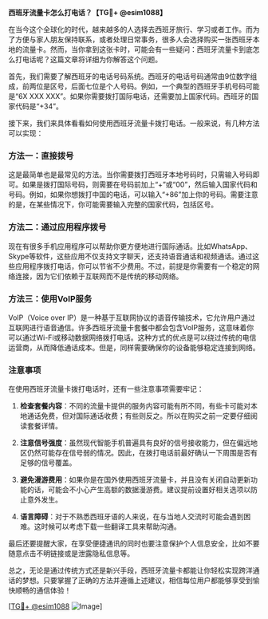 **西班牙流量卡怎么打电话？【TG💪+ @esim1088】**

在当今这个全球化的时代，越来越多的人选择去西班牙旅行、学习或者工作。而为了方便与家人朋友保持联系，或者处理日常事务，很多人会选择购买一张西班牙本地的流量卡。然而，当你拿到这张卡时，可能会有一些疑问：西班牙流量卡到底怎么打电话呢？这篇文章将详细为你解答这个问题。

首先，我们需要了解西班牙的电话号码系统。西班牙的电话号码通常由9位数字组成，前两位是区号，后面七位是个人号码。例如，一个典型的西班牙手机号码可能是“6X XXX XXX”。如果你需要拨打国际电话，还需要加上国家代码。西班牙的国家代码是“+34”。

接下来，我们来具体看看如何使用西班牙流量卡拨打电话。一般来说，有几种方法可以实现：

### 方法一：直接拨号

这是最简单也是最常见的方法。当你需要拨打西班牙本地号码时，只需输入号码即可。如果是拨打国际号码，则需要在号码前加上“+”或“00”，然后输入国家代码和号码。例如，如果你想拨打中国的电话，可以输入“+86”加上你的号码。需要注意的是，在某些情况下，你可能需要输入完整的国家代码，包括区号。

### 方法二：通过应用程序拨号

现在有很多手机应用程序可以帮助你更方便地进行国际通话。比如WhatsApp、Skype等软件，这些应用不仅支持文字聊天，还支持语音通话和视频通话。通过这些应用程序拨打电话，你可以节省不少费用。不过，前提是你需要有一个稳定的网络连接，因为它们依赖于互联网而不是传统的移动网络。

### 方法三：使用VoIP服务

VoIP（Voice over IP）是一种基于互联网协议的语音传输技术，它允许用户通过互联网进行语音通信。许多西班牙流量卡套餐中都会包含VoIP服务，这意味着你可以通过Wi-Fi或移动数据网络拨打电话。这种方式的优点是可以绕过传统的电信运营商，从而降低通话成本。但是，同样需要确保你的设备能够稳定连接到网络。

### 注意事项

在使用西班牙流量卡拨打电话时，还有一些注意事项需要牢记：

1. **检查套餐内容**：不同的流量卡提供的服务内容可能有所不同，有些卡可能对本地通话免费，但对国际通话收费；有些则反之。所以在购买之前一定要仔细阅读套餐详情。
   
2. **注意信号强度**：虽然现代智能手机普遍具有良好的信号接收能力，但在偏远地区仍然可能存在信号弱的情况。因此，在拨打电话前最好确认一下周围是否有足够的信号覆盖。

3. **避免漫游费用**：如果你是在国外使用西班牙流量卡，并且没有关闭自动更新功能的话，可能会不小心产生高额的数据漫游费。建议提前设置好相关选项以防止意外发生。

4. **语言障碍**：对于不熟悉西班牙语的人来说，在与当地人交流时可能会遇到困难。这时候可以考虑下载一些翻译工具来帮助沟通。

最后还要提醒大家，在享受便捷通讯的同时也要注意保护个人信息安全，比如不要随意点击不明链接或是泄露隐私信息等。

总之，无论是通过传统方式还是新兴手段，西班牙流量卡都能让你轻松实现跨洋通话的梦想。只要掌握了正确的方法并遵循上述建议，相信每位用户都能够享受到愉快顺畅的通信体验！

[[TG💪+ @esim1088](https://t.me/s/esim1088) ![Image](https://i.postimg.cc/4NQfJmqS/Snipaste-2025-05-13-00-14-12.png)]